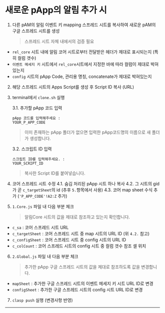 # 새로운 pApp의 알림 추가 시


1. 다른 pAM의 알림 이벤트 키 mapping 스프레드 시트를 복사하여 새로운 pAM의 구글 스프레드 시트를 생성
    > 스프레드 시트 자체 내에서의 검증 필요
  * `rel_core` 시트 내에 알림 코어 시트로부터 전달받은 헤더가 제대로 표시되는지 (특히 컬럼 갯수)
  * `이벤트 메세지 키` 시트에서 `rel_core`시트에서 지정한 바에 따라 컬럼이 제대로 박혀 있는지
  * `config` 시트의 pApp Code, 관리용 명칭, concatenate가 제대로 박혀있는지


2. 해당 스프레드 시트의 Apps Script를 생성 후 Script ID 복사 (URL)

3. terminal에서 `clone.sh` 실행

      3.1. 추가할 pApp 코드 입력
      ```
      pApp 코드를 입력해주세요 :
      YOUR_P_APP_CODE
      ```
      > 이미 존재하는 pApp 폴더가 없으면 입력한 pApp코드명의 이름으로 새 폴더가 생성합니다.

      3.2. 스크립트 ID 입력
      ```
      스크립트 ID를 입력해주세요. :
      YOUR_SCRIPT_ID
      ```
      > 복사한 Script ID를 붙여넣습니다.
  

4. 코어 스프레드 시트 수정
      4.1. 숨김 처리된 pApp 시트 하나 복사
      4.2. 그 시트의 gid가 곧 `c_targetSheet`의 id (추후 `5.`항목에서 사용)
      4.3. 코어 map sheet 수식 추가 (`'P_APP_CODE'!A2:Z` 추가)


5. `1.Core.js` 파일 내 다음 부분 체크

    > 알림Core 시트의 값을 제대로 참조하고 있는지 확인합니다.
  * `c_sa` : 코어 스프레드 시트 URL
  * `c_targetSheet` : 코어 스프레드 시트 중 map 시트의 URL ID (위 `4.2.` 참고)
  * `c_configSheet` : 코어 스프레드 시트 중 config 시트의 URL ID
  * `c_colCount` : 코어 스프레드 시트의 config 시트 중 컬럼 갯수 참조 셀 위치

6. `2.Global.js` 파일 내 다음 부분 체크 

    > 추가한 pApp 구글 스프레드 시트의 값을 제대로 참조하도록 값을 변경합니다.
  * `mapSheet` : 추가한 구글 스프레드 시트의 이벤트 메세지 키 시트 URL ID로 변경
  * `configSheet` : 추가한 구글 스프레드 시트의 config 시트 URL ID로 변경

7. `clasp push` 실행 (변경사항 반영)

-------------------


